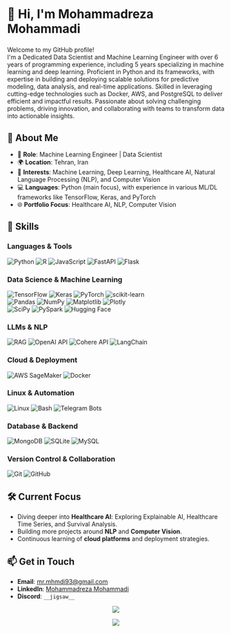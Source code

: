 # 👋 Hi, I'm Mohammadreza Mohammadi
### <div>
Welcome to my GitHub profile!  
I'm a Dedicated Data Scientist and Machine Learning Engineer with over 6 years of programming experience,
including 5 years specializing in machine learning and deep learning. Proficient in Python and its
frameworks, with expertise in building and deploying scalable solutions for predictive modeling, data
analysis, and real-time applications. Skilled in leveraging cutting-edge technologies such as Docker, AWS,
and PostgreSQL to deliver efficient and impactful results. Passionate about solving challenging problems,
driving innovation, and collaborating with teams to transform data into actionable insights.
</div>

## 🌟 About Me

- 💼 **Role**: Machine Learning Engineer | Data Scientist  
- 🌍 **Location**: Tehran, Iran  
- 🧠 **Interests**: Machine Learning, Deep Learning, Healthcare AI, Natural Language Processing (NLP), and Computer Vision  
- 💻 **Languages**: Python (main focus), with experience in various ML/DL frameworks like TensorFlow, Keras, and PyTorch  
- 🌐 **Portfolio Focus**: Healthcare AI, NLP, Computer Vision  

## 🔧 Skills  

### **Languages & Tools**
![Python](https://img.shields.io/badge/python-3670A0?style=plastic&logo=python&logoColor=ffdd54) ![R](https://img.shields.io/badge/R-276DC3?style=plastic&logo=r&logoColor=white) ![JavaScript](https://img.shields.io/badge/javascript-%23323330.svg?style=plastic&logo=javascript&logoColor=%23F7DF1E) ![FastAPI](https://img.shields.io/badge/FastAPI-005571?style=plastic&logo=fastapi) ![Flask](https://img.shields.io/badge/flask-%23000.svg?style=plastic&logo=flask&logoColor=white)
### **Data Science & Machine Learning**
![TensorFlow](https://img.shields.io/badge/TensorFlow-%23FF6F00.svg?style=plastic&logo=TensorFlow&logoColor=white) ![Keras](https://img.shields.io/badge/Keras-%23D00000.svg?style=plastic&logo=Keras&logoColor=white) ![PyTorch](https://img.shields.io/badge/PyTorch-%23EE4C2C.svg?style=plastic&logo=PyTorch&logoColor=white) ![scikit-learn](https://img.shields.io/badge/scikit--learn-%23F7931E.svg?style=plastic&logo=scikit-learn&logoColor=white)  
![Pandas](https://img.shields.io/badge/pandas-%23150458.svg?style=plastic&logo=pandas&logoColor=white) ![NumPy](https://img.shields.io/badge/numpy-%23013243.svg?style=plastic&logo=numpy&logoColor=white) ![Matplotlib](https://img.shields.io/badge/Matplotlib-%23ffffff.svg?style=plastic&logo=Matplotlib&logoColor=black) ![Plotly](https://img.shields.io/badge/Plotly-%233F4F75.svg?style=plastic&logo=plotly&logoColor=white)  
![SciPy](https://img.shields.io/badge/SciPy-%230C55A5.svg?style=plastic&logo=scipy&logoColor=white) ![PySpark](https://img.shields.io/badge/PySpark-%23E25A1C.svg?style=plastic&logo=apache-spark&logoColor=white) ![Hugging Face](https://img.shields.io/badge/HuggingFace-%23FFCC4D.svg?style=plastic&logo=huggingface&logoColor=black)
### **LLMs & NLP**
![RAG](https://img.shields.io/badge/RAG-%230081CB.svg?style=plastic&logo=ai&logoColor=white) ![OpenAI API](https://img.shields.io/badge/OpenAI-412991?style=plastic&logo=openai&logoColor=white) ![Cohere API](https://img.shields.io/badge/Cohere-%230092CC.svg?style=plastic&logo=cohere&logoColor=white) ![LangChain](https://img.shields.io/badge/LangChain-%23333333.svg?style=plastic&logo=langchain&logoColor=yellow)
### **Cloud & Deployment**
![AWS SageMaker](https://img.shields.io/badge/AWS_SageMaker-232F3E?style=plastic&logo=amazon-aws&logoColor=white) ![Docker](https://img.shields.io/badge/docker-%230db7ed.svg?style=plastic&logo=docker&logoColor=white)
### **Linux & Automation**
![Linux](https://img.shields.io/badge/Linux-FCC624?style=plastic&logo=linux&logoColor=black) ![Bash](https://img.shields.io/badge/bash-%23121011.svg?style=plastic&logo=gnu-bash&logoColor=white) ![Telegram Bots](https://img.shields.io/badge/Telegram_Bots-0088CC?style=plastic&logo=telegram&logoColor=white)
### **Database & Backend**
![MongoDB](https://img.shields.io/badge/MongoDB-%234ea94b.svg?style=plastic&logo=mongodb&logoColor=white) ![SQLite](https://img.shields.io/badge/sqlite-%2307405e.svg?style=plastic&logo=sqlite&logoColor=white) ![MySQL](https://img.shields.io/badge/mysql-4479A1.svg?style=plastic&logo=mysql&logoColor=white)
### **Version Control & Collaboration**
![Git](https://img.shields.io/badge/git-%23F05033.svg?style=plastic&logo=git&logoColor=white) ![GitHub](https://img.shields.io/badge/github-%23121011.svg?style=plastic&logo=github&logoColor=white)


## 🛠️ Current Focus

- Diving deeper into **Healthcare AI**: Exploring Explainable AI, Healthcare Time Series, and Survival Analysis.  
- Building more projects around **NLP** and **Computer Vision**.  
- Continuous learning of **cloud platforms** and deployment strategies.  

## 📫 Get in Touch

- **Email**: mr.mhmdi93@gmail.com  
- **LinkedIn**: [Mohammadreza Mohammadi](https://www.linkedin.com/in/mohammadreza-mohammadi94)  
- **Discord**: `__jigsaw__`  

<div align="center">
  
  ![](https://github-readme-streak-stats.herokuapp.com/?user=mohammadreza-mohammadi94&theme=dark&hide_border=true)  
    
  ![](https://github-readme-stats.vercel.app/api/top-langs/?username=mohammadreza-mohammadi94&theme=dark&hide_border=true&include_all_commits=false&count_private=false&layout=compact)

</div>
